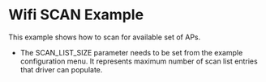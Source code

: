 # Wifi SCAN Example

This example shows how to scan for available set of APs.

* The SCAN_LIST_SIZE parameter needs to be set from the example configuration menu. It represents maximum number of scan list entries that driver can populate.
